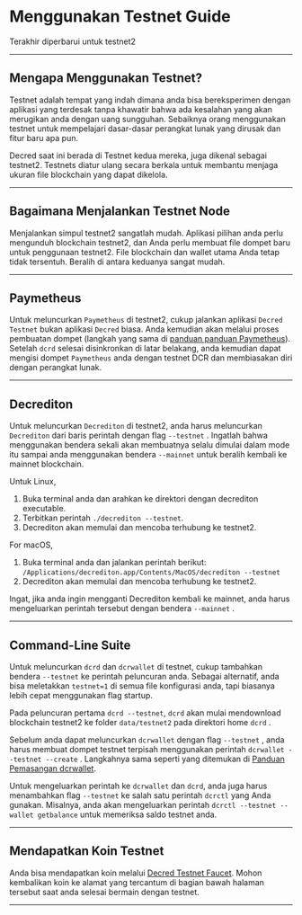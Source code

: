 # Menggunakan Testnet Guide

Terakhir diperbarui untuk testnet2

---

## Mengapa Menggunakan Testnet?

Testnet adalah tempat yang indah dimana anda bisa bereksperimen dengan aplikasi yang terdesak tanpa khawatir bahwa ada kesalahan yang akan merugikan anda dengan uang sungguhan. Sebaiknya orang menggunakan testnet untuk mempelajari dasar-dasar perangkat lunak yang dirusak dan fitur baru apa pun.

Decred saat ini berada di Testnet kedua mereka, juga dikenal sebagai testnet2. Testnets diatur ulang secara berkala untuk membantu menjaga ukuran file blockchain yang dapat dikelola. 

---

## Bagaimana Menjalankan Testnet Node

Menjalankan simpul testnet2 sangatlah mudah. Aplikasi pilihan anda perlu mengunduh blockchain testnet2, dan Anda perlu membuat file dompet baru untuk penggunaan testnet2. File blockchain dan wallet utama Anda tetap tidak tersentuh. Beralih di antara keduanya sangat mudah.

---

## Paymetheus

Untuk meluncurkan `Paymetheus` di testnet2, cukup jalankan aplikasi `Decred Testnet` bukan aplikasi `Decred` biasa. Anda kemudian akan melalui proses pembuatan dompet (langkah yang sama di [panduan panduan Paymetheus](/getting-started/user-guides/paymetheus.md)). Setelah `dcrd` selesai disinkronkan di latar belakang, anda kemudian dapat mengisi dompet `Paymetheus` anda dengan testnet DCR dan membiasakan diri dengan perangkat lunak.

---

## Decrediton 

Untuk meluncurkan `Decrediton` di testnet2, anda harus meluncurkan `Decrediton` dari baris perintah dengan flag `--testnet` . Ingatlah bahwa menggunakan bendera sekali akan membuatnya selalu dimulai dalam mode itu sampai anda menggunakan bendera `--mainnet` untuk beralih kembali ke mainnet blockchain.

Untuk Linux, 

1. Buka terminal anda dan arahkan ke direktori dengan decrediton executable.
2. Terbitkan perintah `./decrediton --testnet`.
3. Decrediton akan memulai dan mencoba terhubung ke testnet2.

For macOS,

1. Buka terminal anda dan jalankan perintah berikut: `/Applications/decrediton.app/Contents/MacOS/decrediton --testnet`
2. Decrediton akan memulai dan mencoba terhubung ke testnet2.

Ingat, jika anda ingin mengganti Decrediton kembali ke mainnet, anda harus mengeluarkan perintah tersebut dengan bendera `--mainnet` .

___ 

## Command-Line Suite

Untuk meluncurkan `dcrd` dan `dcrwallet` di testnet, cukup tambahkan bendera `--testnet` ke perintah peluncuran anda. Sebagai alternatif, anda bisa meletakkan `testnet=1` di semua file konfigurasi anda, tapi biasanya lebih cepat menggunakan flag startup.

Pada peluncuran pertama `dcrd --testnet`, `dcrd` akan mulai mendownload blockchain testnet2 ke folder `data/testnet2` pada direktori home `dcrd` .

Sebelum anda dapat meluncurkan `dcrwallet` dengan flag `--testnet` , anda harus membuat dompet testnet terpisah menggunakan perintah `dcrwallet --testnet --create` . Langkahnya sama seperti yang ditemukan di [Panduan Pemasangan dcrwallet](/getting-started/user-guides/dcrwallet-setup.md). 

Untuk mengeluarkan perintah ke `dcrwallet` dan `dcrd`, anda juga harus menambahkan flag `--testnet` ke salah satu perintah `dcrctl` yang Anda gunakan. Misalnya, anda akan mengeluarkan perintah `dcrctl --testnet --wallet getbalance` untuk memeriksa saldo testnet anda. 

---

## Mendapatkan Koin Testnet

Anda bisa mendapatkan koin melalui [Decred Testnet Faucet](https://faucet.decred.org).  Mohon kembalikan koin ke alamat yang tercantum di bagian bawah halaman tersebut saat anda selesai bermain dengan testnet.

---

